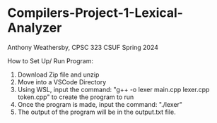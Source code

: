 # Compilers-Project-1-Lexical-Analyzer
Anthony Weathersby, CPSC 323 CSUF Spring 2024

How to Set Up/ Run Program:
1. Download Zip file and unzip
2. Move into a VSCode Directory
3. Using WSL, input the command:  "g++ -o lexer main.cpp lexer.cpp token.cpp"
   to create the program to run
4. Once the program is made, input the command: "./lexer"
5. The output of the program will be in the output.txt file.

